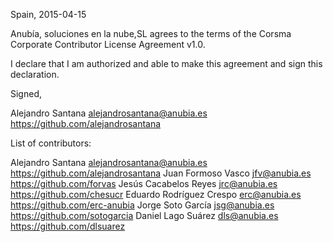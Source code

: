 Spain, 2015-04-15

Anubía, soluciones en la nube,SL
agrees to the terms of the Corsma Corporate Contributor License Agreement v1.0.

I declare that I am authorized and able to make this agreement and sign this
declaration.

Signed,

Alejandro Santana alejandrosantana@anubia.es https://github.com/alejandrosantana

List of contributors:

Alejandro Santana alejandrosantana@anubia.es https://github.com/alejandrosantana
Juan Formoso Vasco jfv@anubia.es https://github.com/forvas
Jesús Cacabelos Reyes jrc@anubia.es https://github.com/chesucr
Eduardo Rodríguez Crespo erc@anubia.es https://github.com/erc-anubia
Jorge Soto García jsg@anubia.es https://github.com/sotogarcia
Daniel Lago Suárez dls@anubia.es https://github.com/dlsuarez
